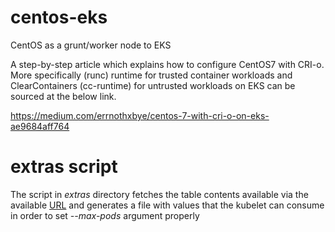 # centos-eks
CentOS as a grunt/worker node to EKS

A step-by-step article which explains how to configure CentOS7 with CRI-o. More specifically  (runc) runtime 
for trusted container workloads and ClearContainers (cc-runtime) for untrusted workloads on EKS
can be sourced at the below link.

https://medium.com/errnothxbye/centos-7-with-cri-o-on-eks-ae9684aff764

# extras script
The script in *extras* directory fetches the table contents available via the available [URL](https://docs.aws.amazon.com/AWSEC2/latest/UserGuide/using-eni.html#AvailableIpPerENI) 
and generates a file with values that the kubelet can consume in order to set *--max-pods* argument properly
